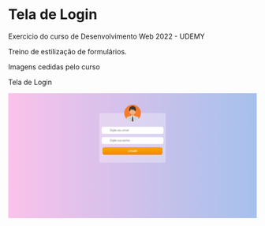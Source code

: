 # Tela de Login 

Exercicio do curso de Desenvolvimento Web 2022 - UDEMY

Treino de estilização de formulários.

Imagens cedidas pelo curso

Tela de Login 

![alt text](./img/login.html-email-senha=.png)